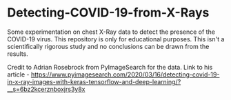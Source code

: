 # Detecting-COVID-19-from-X-Rays

Some experimentation on chest X-Ray data to detect the presence of the COVID-19 virus. This repository is only for educational 
purposes. This isn't a scientifically rigorous study and no conclusions can be drawn from the results.

Credit to Adrian Rosebrock from PyImageSearch for the data.
Link to his article - https://www.pyimagesearch.com/2020/03/16/detecting-covid-19-in-x-ray-images-with-keras-tensorflow-and-deep-learning/?__s=6bz2kcerznboxjrs3y8x
